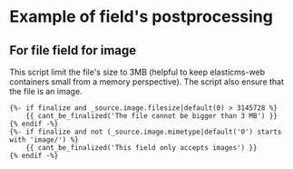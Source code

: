 # Example of field's postprocessing

## For file field for image

This script limit the file's size to 3MB (helpful to keep elasticms-web containers small from a memory perspective). The script also ensure that the file is an image.

```twig
{%- if finalize and _source.image.filesize|default(0) > 3145728 %}
    {{ cant_be_finalized('The file cannot be bigger than 3 MB') }}
{% endif -%}
{%- if finalize and not (_source.image.mimetype|default('0') starts with 'image/') %}
    {{ cant_be_finalized('This field only accepts images') }}
{% endif -%}
```